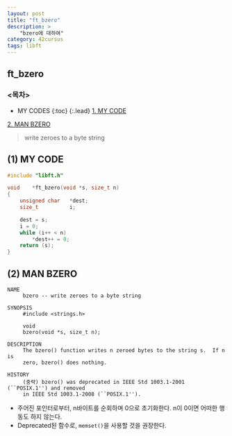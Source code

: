 ```yaml
---
layout: post
title: "ft_bzero"
description: >
    "bzero에 대하여"
category: 42cursus
tags: libft
---
```

## ft_bzero

### <목차>
* MY CODES
{:toc}
{:.lead}
[1. MY CODE](#1-my-code)

[2. MAN BZERO](#2-man-bzero)

> write zeroes to a byte string

## (1) MY CODE

~~~c
#include "libft.h"

void	*ft_bzero(void *s, size_t n)
{
	unsigned char	*dest;
	size_t			i;

	dest = s;
	i = 0;
	while (i++ < n)
		*dest++ = 0;
	return (s);
}
~~~

## (2) MAN BZERO
~~~plain
NAME
     bzero -- write zeroes to a byte string

SYNOPSIS
     #include <strings.h>

     void
     bzero(void *s, size_t n);

DESCRIPTION
     The bzero() function writes n zeroed bytes to the string s.  If n is
     zero, bzero() does nothing.

HISTORY
     (중략) bzero() was deprecated in IEEE Std 1003.1-2001 (``POSIX.1'') and removed
     in IEEE Std 1003.1-2008 (``POSIX.1'').
~~~

- 주어진 포인터로부터, n바이트를 순회하며 0으로 초기화한다. n이 0이면 어떠한 행동도 하지 않는다.
- Deprecated된 함수로, `memset()`을 사용할 것을 권장한다.